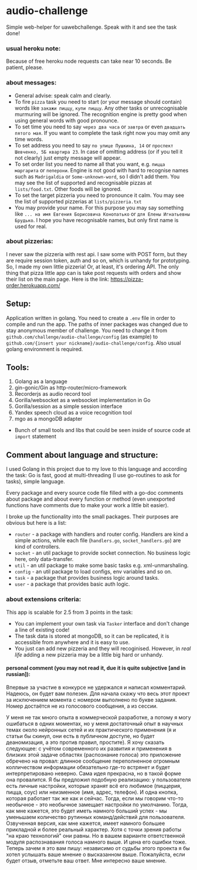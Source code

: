 # audio-challenge
Simple web-helper for uawebchallenge. Speak with it and see the task done!

### usual heroku note:
Because of free heroku node requests can take near 10 seconds. Be patient, please.

### about messages:
- General advise: speak calm and clearly.
- To fire `pizza` task you need to start (or your message should contain) words like `закажи пиццу`, `купи пиццу`.
 Any other tasks or unrecognisable murmuring will be ignored.
 The recognition engine is pretty good when using general words with good pronounce.
- To set time you need to say `через два часа` or `завтра` or even `двадцать пятого мая`.
 If you want to complete the task right now you may omit any time words.
- To set address you need to say `по улице Пушкина, 14` or `проспект Шевченко, 5Б квартира 23`.
 In case of omitting address (or if you tell it not clearly) just empty message will appear.
- To set order list you need to name all that you want, e.g. `пицца маргарита` or `пеперони`.
 Engine is not good with hard to recognise names such as `Madrigaldia` or `Some-unknown-word`, so I didn't add them.
 You may see the list of supported and recognisable pizzas at `lists/food.txt`. Other foods will be ignored.
- To set the target pizzeria you need to pronounce it calm.
 You may see the list of supported pizzerias at `lists/pizzeria.txt`
- You may provide your name. For this purpose you may say something like `... на имя Евгения Борисовича Конопатько` or
 `для Елены Игнатьевны Брудько`. I hope you have recognisable names, but only first name is used for real.

### about pizzerias:
I never saw the pizzeria with rest api. I saw some with POST form, but they are require
session token, auth and so on, which is unhandy for prototyping.
So, I made my own little pizzeria! Or, at least, it's ordering API.
The only thing that pizza little app can is take post requests with orders
and show their list on the main page. Here is the link: https://pizza-order.herokuapp.com/

## Setup:
Application written in golang. You need to create a `.env` file in order to compile and run the app.
The paths of inner packages was changed due to stay anonymous member of challenge.
You need to change it from `github.com/challenge/audio-challenge/config` (as example) to `github.com/{insert your nickname}/audio-challenge/config`.
Also usual golang environment is required.

## Tools:
1. Golang as a language
2. gin-gonic/Gin as http-router/micro-framework
3. Recorderjs as audio record tool
4. Gorilla/websocket as a websocket implementation in Go
5. Gorilla/session as a simple session interface
6. Yandex speech cloud as a voice recognition tool
7. mgo as a mongoDB adapter
- Bunch of small tools and libs that could be seen inside of source code at `import` statement

## Comment about language and structure:
I used Golang in this project due to my love to this language and according the task:
Go is fast, good at multi-threading (I use go-routines to ask for tasks), simple language.

Every package and every source code file filled with a go-doc comments about package
and about every function or method (even unexported functions have comments due to make your work a little bit easier).

I broke up the functionality into the small packages. Their purposes are obvious but here is a list:
- `router` - a package with handlers and router config. Handlers are kind a simple actions,
while each file (`handlers.go`, `socket_handlers.go`) are kind of controllers.
- `socket` - an util package to provide socket connection. No business logic here, only data-transfer.
- `util` - an util package to make some basic tasks e.g. xml-unmarshaling.
- `config` - an util package to load configs, env variables and so on.
- `task` - a package that provides business logic around tasks.
- `user` - a package that provides basic auth logic.

### about extensions criteria:
This app is scalable for 2.5 from 3 points in the task:
- You can implement your own task via `Tasker` interface and don't change a line of existing code!
- The task data is stored at mongoDB, so it can be replicated, it is accessible from anywhere and it is easy to use.
- You just can add new pizzeria and they will recoginised. However, in _real life_ adding a new pizzeria may be a little big hard or unhandy.

#### personal comment (you may not read it, due it is quite subjective [and in russian]):
Впервые за участие в конкурсе не удержался и написал комментарий. Надеюсь, он будет вам полезен.
Для начала скажу что весь этот проект за исключением момента с номером выполнено по букве задания.
Номер достаётся не из голосового сообщения, а из сессии.

У меня не так много опыта в коммерческой разработке, а потому я могу ошибаться в одних моментах,
но у меня достаточный опыт в научных темах около нейронных сетей и их практического
применения (я и статьи бы скинул, они есть в публичном доступе, но будет деаномизация, а
это против правил, простите). Я хочу сказать следующее: с учётом современного их развития и
применения в близких этой задаче областях (распознание голоса) это приложение обречено на провал:
длинное сообщение переполненное огромным колличеством информации обязательно где-то
встрянет и будет интерпретировано неверно. Сама идея прекрасна, но в такой форме она
провалится. Я бы предложил подобную реализацию: у пользователя есть личные настройки,
которые хранят всё его любимое (пиццерия, пицца, соус) или неизменное (имя, адрес,
телефон). И одна кнопка, которая работает так же как и сейчас.
Тогда, если мы говорим что-то необычное - это необычное замещает настройки по умолчанию.
Тогда, как мне кажется, это будет иметь намного больший успех -
мы уменьшаем количество рутинных команд/действий для пользователя.
Озвученная версия, как мне кажется, имеет намного большее прикладной и более реальный характер.
Хотя с точки зрения работы "на краю технологий" они равны. Но в вашем варианте
ответственной модуля распознавания голоса намного выше. И цена его ошибки тоже.
Теперь зачем я это вам пишу: независимо от судьбы этого проекта я бы хотел
услышать ваше мнение о высказанном выше. Пожалуйста, если будет отзыв,
отметьте ваш ответ. Мне интересно ваше мнение.
